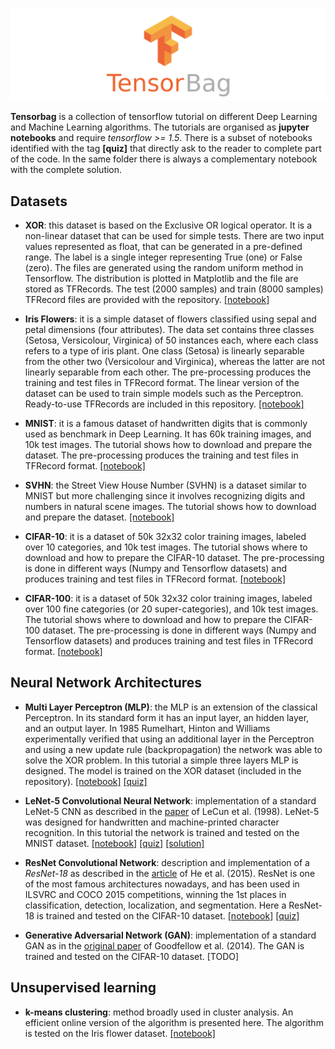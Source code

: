 
<p align="center">
<img src="./etc/img/logo.png" width="800">
</p>

**Tensorbag** is a collection of tensorflow tutorial on different Deep Learning and Machine Learning algorithms. The tutorials are organised as **jupyter notebooks** and require *tensorflow >= 1.5*. There is a subset of notebooks identified with the tag **[quiz]** that directly ask to the reader to complete part of the code. In the same folder there is always a complementary notebook with the complete solution.

Datasets
---------

- **XOR**: this dataset is based on the Exclusive OR logical operator. It is a non-linear dataset that can be used for simple tests. There are two input values represented as float, that can be generated in a pre-defined range. The label is a single integer representing True (one) or False (zero). The files are generated using the random uniform method in Tensorflow. The distribution is plotted in Matplotlib and the file are stored as TFRecords. The test (2000 samples) and train (8000 samples) TFRecord files are provided with the repository. [[notebook]](./xor/xor.ipynb)

- **Iris Flowers**: it is a simple dataset of flowers classified using sepal and petal dimensions (four attributes). The data set contains three classes (Setosa, Versicolour, Virginica) of 50 instances each, where each class refers to a type of iris plant. One class (Setosa) is linearly separable from the other two (Versicolour and Virginica), whereas the latter are not linearly separable from each other. The pre-processing produces the training and test files in TFRecord format. The linear version of the dataset can be used to train simple models such as the Perceptron. Ready-to-use TFRecords are included in this repository. [[notebook]](./iris/iris.ipynb)

- **MNIST**: it is a famous dataset of handwritten digits that is commonly used as benchmark in Deep Learning. It has 60k training images, and 10k test images. The tutorial shows how to download and prepare the dataset. The pre-processing produces the training and test files in TFRecord format. [[notebook]](./mnist/mnist.ipynb)

- **SVHN**: the Street View House Number (SVHN) is a dataset similar to MNIST but more challenging since it involves recognizing digits and numbers in natural scene images. The tutorial shows how to download and prepare the dataset. [[notebook]](./svhn/svhn.ipynb)

- **CIFAR-10**: it is a dataset of 50k 32x32 color training images, labeled over 10 categories, and 10k test images. The tutorial shows where to download and how to prepare the CIFAR-10 dataset. The pre-processing is done in different ways (Numpy and Tensorflow datasets) and produces training and test files in TFRecord format. [[notebook]](./cifar10/cifar10.ipynb)

- **CIFAR-100**: it is a dataset of 50k 32x32 color training images, labeled over 100 fine categories (or 20 super-categories), and 10k test images. The tutorial shows where to download and how to prepare the CIFAR-100 dataset. The pre-processing is done in different ways (Numpy and Tensorflow datasets) and produces training and test files in TFRecord format. [[notebook]](./cifar100/cifar100.ipynb)

Neural Network Architectures
-----------------------------

- **Multi Layer Perceptron (MLP)**: the MLP is an extension of the classical Perceptron. In its standard form it has an input layer, an hidden layer, and an output layer. In 1985 Rumelhart, Hinton and Williams experimentally verified that using an additional layer in the Perceptron and using a new update rule (backpropagation) the network was able to solve the XOR problem. In this tutorial a simple three layers MLP is designed. The model is trained on the XOR dataset (included in the repository). [[notebook]](./mlp/mlp.ipynb) [[quiz]](./mlp/mlp_quiz.ipynb)

- **LeNet-5 Convolutional Neural Network**: implementation of a standard LeNet-5 CNN as described in the [paper](http://www.dengfanxin.cn/wp-content/uploads/2016/03/1998Lecun.pdf) of LeCun et al. (1998). LeNet-5 was designed for handwritten and machine-printed character recognition. In this tutorial the network is trained and tested on the MNIST dataset. [[notebook]](./lenet5/lenet5.ipynb) [[quiz]](./lenet5/lenet5_quiz.ipynb) [[solution]](./lenet5/lenet5_solution.py)

- **ResNet Convolutional Network**: description and implementation of a *ResNet-18* as described in the [article](https://arxiv.org/pdf/1512.03385.pdf) of He et al. (2015). ResNet is one of the most famous architectures nowadays, and has been used in ILSVRC and COCO 2015 competitions, winning the 1st places in classification, detection, localization, and segmentation. Here a ResNet-18 is trained and tested on the CIFAR-10 dataset. [[notebook]](./resnet/resnet.ipynb) [[quiz]](./resnet/resnet_quiz.ipynb)

- **Generative Adversarial Network (GAN)**: implementation of a standard GAN as in the [original paper](https://arxiv.org/pdf/1406.2661.pdf) of Goodfellow et al. (2014). The GAN is trained and tested on the CIFAR-10 dataset. [TODO]


Unsupervised learning
------------------------

- **k-means clustering**: method broadly used in cluster analysis. An efficient online version of the algorithm is presented here. The algorithm is tested on the Iris flower dataset. [[notebook]](./kmeans/kmeans.ipynb)







